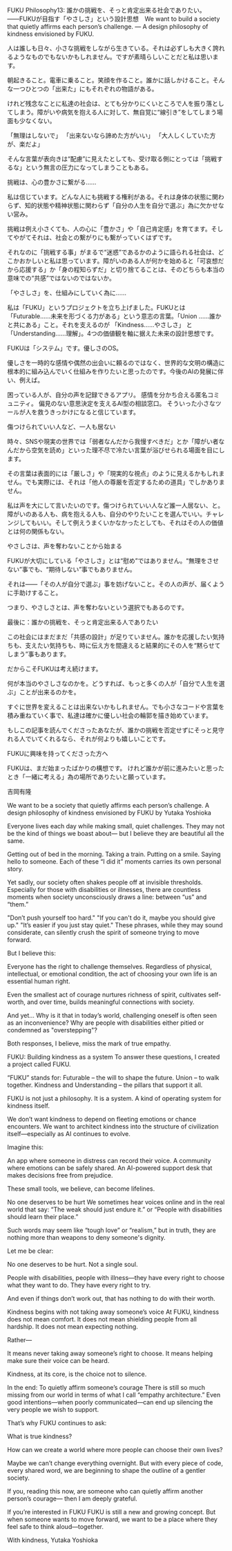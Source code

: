 FUKU Philosophy13: 誰かの挑戦を、そっと肯定出来る社会でありたい。――FUKUが目指す「やさしさ」という設計思想　We want to build a society that quietly affirms each person’s challenge. — A design philosophy of kindness envisioned by FUKU.

人は誰しも日々、小さな挑戦をしながら生きている。それは必ずしも大きく誇れるようなものでもないかもしれません。ですが素晴らしいことだと私は思います。

朝起きること。電車に乗ること。笑顔を作ること。誰かに話しかけること。そんな一つひとつの「出来た」にもそれぞれの物語がある。

けれど残念なことに私達の社会は、とても分かりにくいところで人を振り落としてしまう。障がいや病気を抱える人に対して、無自覚に“線引き”をしてしまう場面も少なくない。

「無理はしないで」
「出来ないなら諦めた方がいい」
「大人しくしていた方が、楽だよ」

そんな言葉が表向きは“配慮”に見えたとしても、受け取る側にとっては「挑戦するな」という無言の圧力になってしまうこともある。

挑戦は、心の豊かさに繋がる……

私は信じています。どんな人にも挑戦する権利がある。それは身体の状態に関わらず、知的状態や精神状態に関わらず「自分の人生を自分で選ぶ」為に欠かせない営み。

挑戦は例え小さくても、人の心に「豊かさ」や「自己肯定感」を育てます。そしてやがてそれは、社会との繋がりにも繋がっていくはずです。

それなのに「挑戦する事」がまるで“迷惑”であるかのように語られる社会は、どこかおかしいと私は思っています。障がいのある人が何かを始めると「可哀想だから応援する」か「身の程知らずだ」と切り捨てることは、そのどちらも本当の意味での“共感”ではないのではないか。

「やさしさ」を、仕組みにしていく為に……

私は「FUKU」というプロジェクトを立ち上げました。FUKUとは「Futurable……未来を形づくる力がある」という意志の言葉。「Union ……誰かと共にある」こと。それを支えるのが 「Kindness……やさしさ」 と「Understanding……理解」。4つの価値観を軸に据えた未来の設計思想です。

FUKUは「システム」です。優しさのOS。

優しさを一時的な感情や偶然の出会いに頼るのではなく、世界的な文明の構造に根本的に組み込んでいく仕組みを作りたいと思ったのです。今後のAIの発展に伴い、例えば。

困っている人が、自分の声を記録できるアプリ。
感情を分かち合える匿名コミュニティ。
偏見のない意思決定を支えるAI型の相談窓口。
そういった小さなツールが人を救うきっかけになると信じています。

傷つけられていい人など、一人も居ない

時々、SNSや現実の世界では「弱者なんだから我慢すべきだ」とか「障がい者なんだから空気を読め」といった理不尽で冷たい言葉が浴びせられる場面を目にします。

その言葉は表面的には「厳しさ」や「現実的な視点」のように見えるかもしれません。でも実際には、それは「他人の尊厳を否定するための道具」でしかありません。

私は声を大にして言いたいのです。傷つけられていい人など誰一人居ない、と。障がいのある人も、病を抱える人も、自分のやりたいことを選んでいい。チャレンジしてもいい。そして例えうまくいかなかったとしても、それはその人の価値とは何の関係もない。

やさしさは、声を奪わないことから始まる

FUKUが大切にしている「やさしさ」とは“慰め”ではありません。“無理をさせない”事でも、“期待しない”事でもありません。

それは――「その人が自分で選ぶ」事を妨げないこと。その人の声が、届くように手助けすること。

つまり、やさしさとは、声を奪わないという選択でもあるのです。

最後に：誰かの挑戦を、そっと肯定出来る人でありたい

この社会にはまだまだ「共感の設計」が足りていません。誰かを応援したい気持ちも、支えたい気持ちも、時に伝え方を間違えると結果的にその人を“黙らせてしまう”事もあります。

だからこそFUKUは考え続けます。

何が本当のやさしさなのかを。どうすれば、もっと多くの人が「自分で人生を選ぶ」ことが出来るのかを。

すぐに世界を変えることは出来ないかもしれません。でも小さなコードや言葉を積み重ねていく事で、私達は確かに優しい社会の輪郭を描き始めています。

もしこの記事を読んでくださったあなたが、誰かの挑戦を否定せずにそっと見守れる人でいてくれるなら、それが何よりも嬉しいことです。

FUKUに興味を持ってくださった方へ

FUKUは、まだ始まったばかりの構想です。
けれど誰かが前に進みたいと思ったとき「一緒に考える」為の場所でありたいと願っています。

吉岡有隆

We want to be a society that quietly affirms each person’s challenge.
A design philosophy of kindness envisioned by FUKU
by Yutaka Yoshioka

Everyone lives each day while making small, quiet challenges.
They may not be the kind of things we boast about—
but I believe they are beautiful all the same.

Getting out of bed in the morning.
Taking a train.
Putting on a smile.
Saying hello to someone.
Each of these “I did it” moments carries its own personal story.

Yet sadly, our society often shakes people off at invisible thresholds.
Especially for those with disabilities or illnesses,
there are countless moments when society unconsciously draws a line:
between “us” and “them.”

"Don’t push yourself too hard."
"If you can't do it, maybe you should give up."
"It’s easier if you just stay quiet."
These phrases, while they may sound considerate,
can silently crush the spirit of someone trying to move forward.

But I believe this:

Everyone has the right to challenge themselves.
Regardless of physical, intellectual, or emotional condition,
the act of choosing your own life is an essential human right.

Even the smallest act of courage nurtures richness of spirit,
cultivates self-worth, and over time, builds meaningful connections with society.

And yet…
Why is it that in today’s world, challenging oneself is often seen as an inconvenience?
Why are people with disabilities either pitied or condemned as "overstepping"?

Both responses, I believe, miss the mark of true empathy.

FUKU: Building kindness as a system
To answer these questions, I created a project called FUKU.

“FUKU” stands for:
Futurable – the will to shape the future.
Union – to walk together.
Kindness and Understanding – the pillars that support it all.

FUKU is not just a philosophy. It is a system.
A kind of operating system for kindness itself.

We don’t want kindness to depend on fleeting emotions or chance encounters.
We want to architect kindness into the structure of civilization itself—especially as AI continues to evolve.

Imagine this:

An app where someone in distress can record their voice.
A community where emotions can be safely shared.
An AI-powered support desk that makes decisions free from prejudice.

These small tools, we believe, can become lifelines.

No one deserves to be hurt
We sometimes hear voices online and in the real world that say:
“The weak should just endure it.”
or “People with disabilities should learn their place.”

Such words may seem like “tough love” or “realism,”
but in truth, they are nothing more than weapons to deny someone's dignity.

Let me be clear:

No one deserves to be hurt. Not a single soul.

People with disabilities, people with illness—they have every right to choose what they want to do.
They have every right to try.

And even if things don’t work out, that has nothing to do with their worth.

Kindness begins with not taking away someone’s voice
At FUKU, kindness does not mean comfort.
It does not mean shielding people from all hardship.
It does not mean expecting nothing.

Rather—

It means never taking away someone’s right to choose.
It means helping make sure their voice can be heard.

Kindness, at its core, is the choice not to silence.

In the end: To quietly affirm someone’s courage
There is still so much missing from our world in terms of what I call “empathy architecture.”
Even good intentions—when poorly communicated—can end up silencing the very people we wish to support.

That’s why FUKU continues to ask:

What is true kindness?

How can we create a world where more people can choose their own lives?

Maybe we can’t change everything overnight.
But with every piece of code, every shared word,
we are beginning to shape the outline of a gentler society.

If you, reading this now, are someone who can quietly affirm another person’s courage—
then I am deeply grateful.

If you’re interested in FUKU
FUKU is still a new and growing concept.
But when someone wants to move forward,
we want to be a place where they feel safe to think aloud—together.

With kindness,
Yutaka Yoshioka
